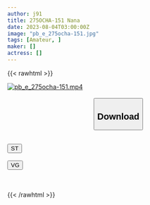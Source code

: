 ```yaml
---
author: j91
title: 275OCHA-151 Nana
date: 2023-08-04T03:00:00Z
image: "pb_e_275ocha-151.jpg"
tags: [Amateur, ]
maker: []
actress: []
---
```



{{< rawhtml >}}

<div class="video" data-videoid="zLgjLVYz3qsp8B">
    <a href="javascript:;">
        <img src="https://my.j91.asia/posts/pb_e_275ocha-151/pb_e_275ocha-151.jpg" width="WIDTH" height="HEIGHT" alt="pb_e_275ocha-151.mp4" loading="lazy">
    </a>
</div>

<script type="text/javascript" src="https://j91.asia/asset/on-demand-st.js"></script>

<br>
  <link rel="stylesheet" href="https://j91.asia/asset/bs5.css">
  
  <center>
  <button class="btn btn-primary" type="button" data-bs-toggle="collapse" data-bs-target=".multi-collapse" aria-expanded="false" aria-controls="multiCollapseExample1 multiCollapseExample2"><h2>Download</h2></button></center>
</p>
<div class="row">
  <div class="col">
    <div class="collapse multi-collapse" id="multiCollapseExample1">
      <div class="card card-body">
	      	      <br>
<div class="buttons">  
<a href="https://streamtape.to/v/zLgjLVYz3qsp8B"><button class="btn-hover color-3"><i class="fa fa-download"></i> ST</button></a></div>
    </div>
  </div>
</div>
  <div class="col">
    <div class="collapse multi-collapse" id="multiCollapseExample2">
      <div class="card card-body">
	      <br>
<div class="buttons">
    <a href="https://vgembed.com/v/0DogOGJ6yKEKjM6"><button class="btn-hover color-9"><i class="fa fa-download"></i> VG</button></a></div>
<br><br>
      </div>
    </div>
  </div>
</div>

{{< /rawhtml >}}
